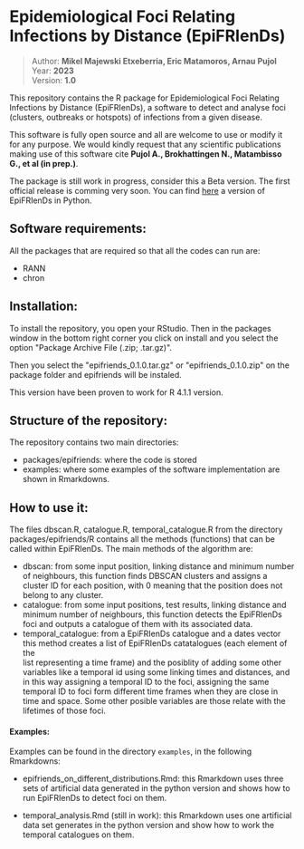 # Epidemiological Foci Relating Infections by Distance (EpiFRIenDs)

> Author: **Mikel Majewski Etxeberria, Eric Matamoros, Arnau Pujol**  
> Year: **2023**  
> Version: **1.0**  

This repository contains the R package for Epidemiological Foci Relating Infections by Distance (EpiFRIenDs), a software 
to detect and analyse foci (clusters, outbreaks or hotspots) of infections from a given disease.

This software is fully open source and all are welcome to use or modify it for any purpose.
We would kindly request that any scientific publications making use of this software cite **Pujol A., Brokhattingen N., Matambisso G., et al (in prep.)**.

The package is still work in progress, consider this a Beta version. The first official release is comming very soon.
You can find [here](https://github.com/arnaupujol/epifriends) a version of EpiFRIenDs in Python. 


Software requirements:
----------------------
All the packages that are required so that all the codes can run are:
- RANN
- chron

Installation:
----------------------
To install the repository, you open your RStudio. Then in the packages window 
in the bottom right corner you click on install and you select the option 
"Package Archive File (.zip; .tar.gz)".

Then you select the "epifriends_0.1.0.tar.gz" or "epifriends_0.1.0.zip" on 
the package folder and epifriends will be instaled.

This version have been proven to work for R 4.1.1 version.

Structure of the repository:
----------------------------
The repository contains two main directories:
- packages/epifriends: where the code is stored
- examples: where some examples of the software implementation are shown in
Rmarkdowns.

How to use it:
----------------------------
The files dbscan.R, catalogue.R, temporal_catalogue.R from the directory 
packages/epifriends/R contains all the methods (functions) that can be called within EpiFRIenDs. 
The main methods of the algorithm are:
- dbscan: from some input position, linking distance and minimum number of
neighbours, this function finds DBSCAN clusters and assigns a cluster ID for
each position, with 0 meaning that the position does not belong to any
cluster.
- catalogue: from some input positions, test results, linking distance and
minimum number of neighbours, this function detects the EpiFRIenDs foci and
outputs a catalogue of them with its associated data.
- temporal_catalogue: from a EpiFRIenDs catalogue and a dates vector
this method creates a list of EpiFRIenDs catatalogues (each element of the  
list representing a time frame) and the posiblity of adding some other 
variables like a temporal id using some linking times and distances, 
and in this way assigning a temporal ID to the foci, assigning the same temporal ID
to foci form different time frames when they are close in time and space. 
Some other posible variables are those relate with the lifetimes of those foci.

#### Examples:

Examples can be found in the directory `examples`, in the following Rmarkdowns:

- epifriends_on_different_distributions.Rmd: this Rmarkdown uses three
sets of artificial data generated in the python version 
and shows how to run EpiFRIenDs to detect foci on them.

- temporal_analysis.Rmd (still in work): this Rmarkdown uses one 
artificial data set generates in the python version and show how to 
work the temporal catalogues on them.
